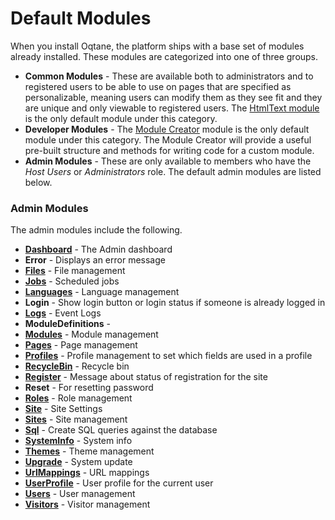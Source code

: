 # Default Modules

When you install Oqtane, the platform ships with a base set of modules already installed. These modules are categorized into one of three groups. 

* **Common Modules** - These are available both to administrators and to registered users to be able to use on pages that are specified as personalizable, meaning users can modify them as they see fit and they are unique and only viewable to registered users. The [HtmlText module](./htmledit-module.html) is the only default module under this category. 
* **Developer Modules** - The [Module Creator](./creating-modules.html) module is the only default module under this category. The Module Creator will provide a useful pre-built structure and methods for writing code for a custom module.
* **Admin Modules** - These are only available to members who have the *Host Users* or *Administrators* role. The default admin modules are listed below.


### Admin Modules

The admin modules include the following. 

* **[Dashboard](../admin-navigation/admin-dashboard.html)** - The Admin dashboard
* **Error** - Displays an error message
* **[Files](../site-administration/file-management.html)** - File management
* **[Jobs](../host-administration/scheduled-jobs.html)** - Scheduled jobs
* **[Languages](../site-administration/language-management.html)** - Language management
* **Login** - Show login button or login status if someone is already logged in
* **[Logs](../host-administration/event-log.html)** - Event Logs 
* **ModuleDefinitions** - 
* **[Modules](../host-administration/module-management.html)** - Module management
* **[Pages](../site-administration/page-management.html)** - Page management
* **[Profiles](../site-administration/profile-management.html)** - Profile management to set which fields are used in a profile
* **[RecycleBin](../site-administration/recycle-bin.html)** - Recycle bin
* **[Register]()** - Message about status of registration for the site
* **Reset** - For resetting password
* **[Roles](../site-administration/role-management.html)** - Role management
* **[Site](../site-management/site-settings.html)** - Site Settings
* **[Sites](../host-administration/site-management.html)** - Site management
* **[Sql](../host-administration/sql-management.html)** - Create SQL queries against the database
* **[SystemInfo](../host-administration/system-info.html)** - System info
* **[Themes](../host-administration/theme-management.html)** - Theme management
* **[Upgrade](../host-administration/system-update.html)** - System update
* **[UrlMappings](../site-administration/url-mappings.html)** - URL mappings
* **[UserProfile](../site-administration/user-profile.html)** - User profile for the current user
* **[Users](../site-administration/user-management.html)** - User management
* **[Visitors](../site-administration/visitor-management.html)** - Visitor management

